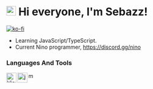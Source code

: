 # <img src="https://user-images.githubusercontent.com/57642291/115981321-b7a44c80-a58a-11eb-8109-79aa8bcf0698.gif" width="25px"> Hi everyone, I'm Sebazz!

[![ko-fi](https://ko-fi.com/img/githubbutton_sm.svg)](https://ko-fi.com/usebazz)

-  Learning JavaScript/TypeScript.
-  Current Nino programmer, https://discord.gg/nino

### Languages And Tools

<img align="left" alt="Visual Studio Code" width="26px" src="https://i.imgur.com/LwSdAlE.png" />
<img align="left" alt="js" width="26px" src="https://i.imgur.com/3u1wzwE.png" />
<img align="left" alt="mongodb" width="16px" src="https://cdn.discordapp.com/attachments/918278760539754547/929056082452697159/874512705837498368.png" />
